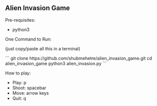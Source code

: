 ## Alien Invasion Game

Pre-requisites:
- python3

One Command to Run:
<p>(just copy/paste all this in a terminal)</p>
```
git clone https://github.com/shubmehetre/alien_invasion_game.git
cd alien_invasion_game
python3 alien_invasion.py
```

How to play:
- Play: p
- Shoot: spacebar
- Move: arrow keys
- Quit: q
